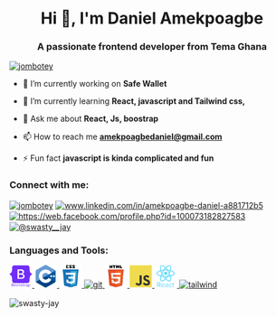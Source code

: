 <h1 align="center">Hi 👋, I'm Daniel Amekpoagbe</h1>
<h3 align="center">A passionate frontend developer from Tema Ghana</h3>

<p align="left"> <a href="https://twitter.com/jombotey" target="blank"><img src="https://img.shields.io/twitter/follow/jombotey?logo=twitter&style=for-the-badge" alt="jombotey" /></a> </p>

- 🔭 I’m currently working on **Safe Wallet**

- 🌱 I’m currently learning **React, javascript and Tailwind css,**

- 💬 Ask me about **React, Js, boostrap**

- 📫 How to reach me **amekpoagbedaniel@gmail.com**

- ⚡ Fun fact **javascript is kinda complicated and  fun**

<h3 align="left">Connect with me:</h3>
<p align="left">
<a href="https://twitter.com/jombotey" target="blank"><img align="center" src="https://raw.githubusercontent.com/rahuldkjain/github-profile-readme-generator/master/src/images/icons/Social/twitter.svg" alt="jombotey" height="30" width="40" /></a>
<a href="https://linkedin.com/in/www.linkedin.com/in/amekpoagbe-daniel-a881712b5" target="blank"><img align="center" src="https://raw.githubusercontent.com/rahuldkjain/github-profile-readme-generator/master/src/images/icons/Social/linked-in-alt.svg" alt="www.linkedin.com/in/amekpoagbe-daniel-a881712b5" height="30" width="40" /></a>
<a href="https://fb.com/https://web.facebook.com/profile.php?id=100073182827583" target="blank"><img align="center" src="https://raw.githubusercontent.com/rahuldkjain/github-profile-readme-generator/master/src/images/icons/Social/facebook.svg" alt="https://web.facebook.com/profile.php?id=100073182827583" height="30" width="40" /></a>
<a href="https://instagram.com/@swasty__jay" target="blank"><img align="center" src="https://raw.githubusercontent.com/rahuldkjain/github-profile-readme-generator/master/src/images/icons/Social/instagram.svg" alt="@swasty__jay" height="30" width="40" /></a>
</p>

<h3 align="left">Languages and Tools:</h3>
<p align="left"> <a href="https://getbootstrap.com" target="_blank" rel="noreferrer"> <img src="https://raw.githubusercontent.com/devicons/devicon/master/icons/bootstrap/bootstrap-plain-wordmark.svg" alt="bootstrap" width="40" height="40"/> </a> <a href="https://www.w3schools.com/cpp/" target="_blank" rel="noreferrer"> <img src="https://raw.githubusercontent.com/devicons/devicon/master/icons/cplusplus/cplusplus-original.svg" alt="cplusplus" width="40" height="40"/> </a> <a href="https://www.w3schools.com/css/" target="_blank" rel="noreferrer"> <img src="https://raw.githubusercontent.com/devicons/devicon/master/icons/css3/css3-original-wordmark.svg" alt="css3" width="40" height="40"/> </a> <a href="https://git-scm.com/" target="_blank" rel="noreferrer"> <img src="https://www.vectorlogo.zone/logos/git-scm/git-scm-icon.svg" alt="git" width="40" height="40"/> </a> <a href="https://www.w3.org/html/" target="_blank" rel="noreferrer"> <img src="https://raw.githubusercontent.com/devicons/devicon/master/icons/html5/html5-original-wordmark.svg" alt="html5" width="40" height="40"/> </a> <a href="https://developer.mozilla.org/en-US/docs/Web/JavaScript" target="_blank" rel="noreferrer"> <img src="https://raw.githubusercontent.com/devicons/devicon/master/icons/javascript/javascript-original.svg" alt="javascript" width="40" height="40"/> </a> <a href="https://reactjs.org/" target="_blank" rel="noreferrer"> <img src="https://raw.githubusercontent.com/devicons/devicon/master/icons/react/react-original-wordmark.svg" alt="react" width="40" height="40"/> </a> <a href="https://tailwindcss.com/" target="_blank" rel="noreferrer"> <img src="https://www.vectorlogo.zone/logos/tailwindcss/tailwindcss-icon.svg" alt="tailwind" width="40" height="40"/> </a> </p>

<p><img align="center" src="https://github-readme-stats.vercel.app/api/top-langs?username=swasty-jay&show_icons=true&locale=en&layout=compact" alt="swasty-jay" /></p>

